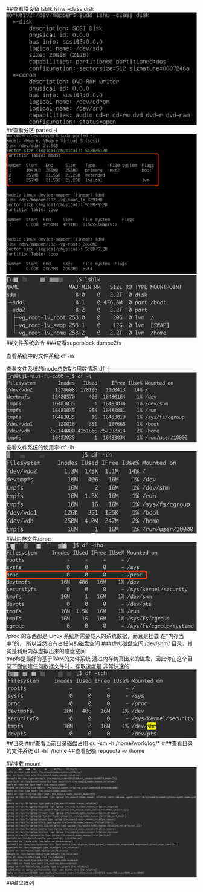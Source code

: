 ##查看块设备
lsblk
lshw -class disk
![](.z_操作系统_linux文件系统_常用命令_images/8d9d69b9.png)
##查看分区
parted -l
![](.z_操作系统_linux文件系统_常用命令_images/36fe113e.png)
![](.z_操作系统_linux文件系统_常用命令_images/e8427041.png)
##文件系统命令
###查看superblock
dumpe2fs

查看系统中的文件系统:df  -ia

查看文件系统的inode总数&占用数情况:df -i  
![](.z_操作系统_linux文件系统_常用命令_images/151cf950.png)
查看文件系统的使用率:df -ih  
![](.z_操作系统_linux文件系统_常用命令_images/5fc1ab91.png)
###内存文件/proc
![](.z_操作系统_linux文件系统_常用命令_images/8730c556.png)
/proc 的东西都是 Linux 系统所需要载入的系统数据，而且是挂载 在“内存当中”的， 所以当然没有占任何的磁盘空间
###虚拟磁盘空间
/dev/shm/ 目录，其实是利用内存虚拟出来的磁盘空间  
tmpfs是最好的基于RAM的文件系统
通过内存仿真出来的磁盘，因此你在这个目录下面创建任何数据文件时，存取速度是 非常快速的!
![](.z_操作系统_linux文件系统_常用命令_images/fda9793e.png)
##目录
###查看当前目录磁盘占用
du -sm -h  /home/work/log/*
###查看目录的文件系统
df -hT /home
##查看配额
repquota -v /home

##挂载
mount
![](.z_操作系统_linux文件系统_常用命令_images/48653ebe.png)
##磁盘阵列

